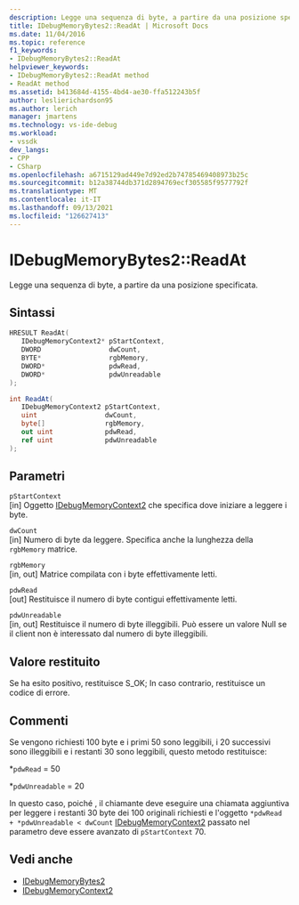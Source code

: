 ```yaml
---
description: Legge una sequenza di byte, a partire da una posizione specificata.
title: IDebugMemoryBytes2::ReadAt | Microsoft Docs
ms.date: 11/04/2016
ms.topic: reference
f1_keywords:
- IDebugMemoryBytes2::ReadAt
helpviewer_keywords:
- IDebugMemoryBytes2::ReadAt method
- ReadAt method
ms.assetid: b413684d-4155-4bd4-ae30-ffa512243b5f
author: leslierichardson95
ms.author: lerich
manager: jmartens
ms.technology: vs-ide-debug
ms.workload:
- vssdk
dev_langs:
- CPP
- CSharp
ms.openlocfilehash: a6715129ad449e7d92ed2b74785469408973b25c
ms.sourcegitcommit: b12a38744db371d2894769ecf305585f9577792f
ms.translationtype: MT
ms.contentlocale: it-IT
ms.lasthandoff: 09/13/2021
ms.locfileid: "126627413"
---
```

# <a name="idebugmemorybytes2readat"></a>IDebugMemoryBytes2::ReadAt
Legge una sequenza di byte, a partire da una posizione specificata.

## <a name="syntax"></a>Sintassi

```cpp
HRESULT ReadAt( 
   IDebugMemoryContext2* pStartContext,
   DWORD                 dwCount,
   BYTE*                 rgbMemory,
   DWORD*                pdwRead,
   DWORD*                pdwUnreadable
);
```

```csharp
int ReadAt(
   IDebugMemoryContext2 pStartContext,
   uint                 dwCount,
   byte[]               rgbMemory,
   out uint             pdwRead,
   ref uint             pdwUnreadable
);
```

## <a name="parameters"></a>Parametri
`pStartContext`\
[in] Oggetto [IDebugMemoryContext2](../../../extensibility/debugger/reference/idebugmemorycontext2.md) che specifica dove iniziare a leggere i byte.

`dwCount`\
[in] Numero di byte da leggere. Specifica anche la lunghezza della `rgbMemory` matrice.

`rgbMemory`\
[in, out] Matrice compilata con i byte effettivamente letti.

`pdwRead`\
[out] Restituisce il numero di byte contigui effettivamente letti.

`pdwUnreadable`\
[in, out] Restituisce il numero di byte illeggibili. Può essere un valore Null se il client non è interessato dal numero di byte illeggibili.

## <a name="return-value"></a>Valore restituito
 Se ha esito positivo, restituisce S_OK; In caso contrario, restituisce un codice di errore.

## <a name="remarks"></a>Commenti
 Se vengono richiesti 100 byte e i primi 50 sono leggibili, i 20 successivi sono illeggibili e i restanti 30 sono leggibili, questo metodo restituisce:

 *`pdwRead` = 50

 *`pdwUnreadable` = 20

 In questo caso, poiché , il chiamante deve eseguire una chiamata aggiuntiva per leggere i restanti 30 byte dei 100 originali richiesti e l'oggetto `*pdwRead + *pdwUnreadable < dwCount` [IDebugMemoryContext2](../../../extensibility/debugger/reference/idebugmemorycontext2.md) passato nel parametro deve essere avanzato di `pStartContext` 70.

## <a name="see-also"></a>Vedi anche
- [IDebugMemoryBytes2](../../../extensibility/debugger/reference/idebugmemorybytes2.md)
- [IDebugMemoryContext2](../../../extensibility/debugger/reference/idebugmemorycontext2.md)
